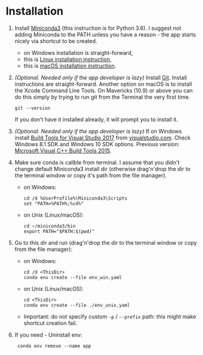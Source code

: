 # Installation

1. Install [Miniconda3](https://conda.io/miniconda.html) (this instruction
is for Python 3.6). I suggest not adding Miniconda to the PATH unless you
have a reason - the app starts nicely via shortcut to be created.
    * on Windows installation is straight-forward,
    * this is [Linux installation instruction](https://conda.io/docs/user-guide/install/linux.html),
    * this is [macOS installation instruction](https://conda.io/docs/user-guide/install/macos.html).

2. _(Optional. Needed only if the app developer is lazy)_ Install [Git](https://git-scm.com/downloads). Install instructions are
  straight-forward. Another option on macOS is to install the Xcode Command Line Tools.
  On Mavericks (10.9) or above you can do this simply by trying to run git from the Terminal
  the very first time.

       git --version

    If you don’t have it installed already, it will prompt you to install it.

3. _(Optional. Needed only if the app developer is lazy)_ If on Windows install
  [Build Tools for Visual Studio 2017](https://www.visualstudio.com/ru/thank-you-downloading-visual-studio/?sku=BuildTools&rel=15)
  from [visualstudio.com](https://www.visualstudio.com/ru/downloads/).
  Check Windows 8.1 SDK and Windows 10 SDK options.
  Previous version: [Microsoft Visual C++ Build Tools 2015](https://go.microsoft.com/fwlink/?LinkId=691126).

2. Make sure conda is callble from terminal. I assume that you didn't change default Miniconda3
  install dir (otherwise drag'n'drop the dir to the terminal window or copy it's path from the file
  manager).
    * on Windows:

          cd /d %UserProfile%\Miniconda3\Scripts
          set "PATH=%PATH%;%cd%"

    * on Unix (Linux/macOS):

          cd ~/miniconda3/bin
          export PATH="$PATH:$(pwd)"

3. Go to this dir and run (drag'n'drop the dir to the terminal window or copy from the file manager):
    * on Windows:

          cd /d <ThisDir>
          conda env create --file env_win.yaml

    * on Unix (Linux/macOS):

          cd <ThisDir>
          conda env create --file ./env_unix.yaml

   * Important: do not specify custom `-p` / `--prefix` path: this might make shortcut creation fail.
4. If you need - Uninstall env:

        conda env remove --name app
